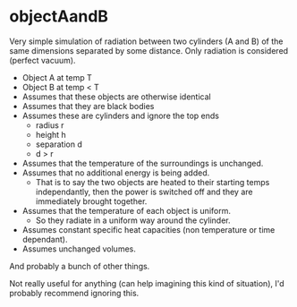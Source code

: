 # objectAandB
Very simple simulation of radiation between two cylinders (A and B) of the same dimensions separated by some distance.
Only radiation is considered (perfect vacuum).

- Object A at temp T
- Object B at temp < T
- Assumes that these objects are otherwise identical
- Assumes that they are black bodies
- Assumes these are cylinders and ignore the top ends
    - radius r
    - height h
    - separation d
    - d > r
- Assumes that the temperature of the surroundings is unchanged.
- Assumes that no additional energy is being added.
    - That is to say the two objects are heated to their starting temps
    independantly, then the power is switched off and they are
    immediately brought together.
- Assumes that the temperature of each object is uniform.
  - So they radiate in a uniform way around the cylinder.
- Assumes constant specific heat capacities (non temperature or time dependant).
- Assumes unchanged volumes.

And probably a bunch of other things.

Not really useful for anything (can help imagining this kind of situation), I'd probably recommend ignoring this.
